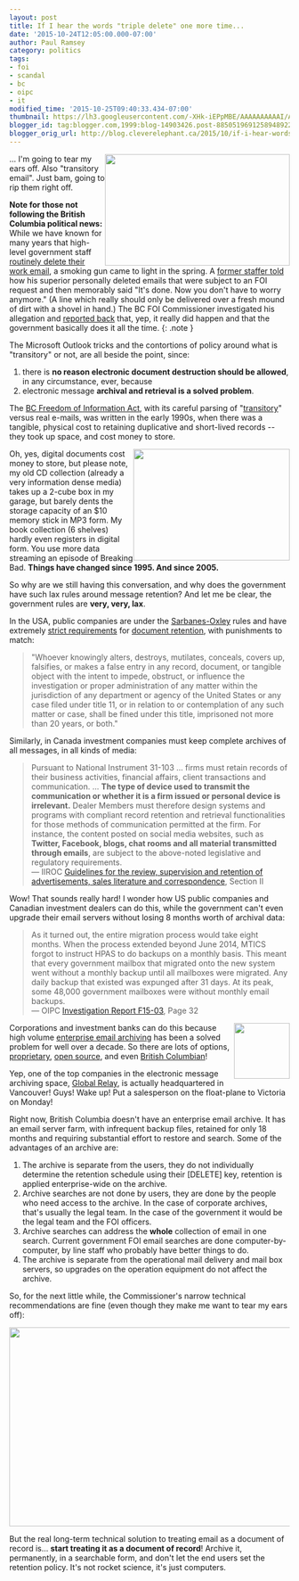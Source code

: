 ```yaml
---
layout: post
title: If I hear the words "triple delete" one more time...
date: '2015-10-24T12:05:00.000-07:00'
author: Paul Ramsey
category: politics
tags:
- foi
- scandal
- bc
- oipc
- it
modified_time: '2015-10-25T09:40:33.434-07:00'
thumbnail: https://lh3.googleusercontent.com/-XHk-iEPpMBE/AAAAAAAAAAI/AAAAAAAAAAA/6ZPvqo28YIc/s72-c/photo.jpg
blogger_id: tag:blogger.com,1999:blog-14903426.post-8850519691258948922
blogger_orig_url: http://blog.cleverelephant.ca/2015/10/if-i-hear-words-triple-delete-one-more.html
---
```


<img src="http://www.firstaidadvice.info/fm-21-11/images/fig3-19.PNG" style="clear:both; float: right; height: 200px; width: 332px;" /> ... I'm going to tear my ears off. Also "transitory email". Just bam, going to rip them right off. 

<more/>

**Note for those not following the British Columbia political news:** While we have known for many years that high-level government staff [routinely delete their work email](http://blog.cleverelephant.ca/2013/08/bc-government-email-defective-by-design.html), a smoking gun came to light in the spring. A [former staffer told](https://s3.amazonaws.com/s3.documentcloud.org/documents/2089546/foi-letter.pdf) how his superior personally deleted emails that were subject to an FOI request and then memorably said "It's done. Now you don't have to worry anymore." (A line which really should only be delivered over a fresh mound of dirt with a shovel in hand.) The BC FOI Commissioner investigated his allegation and [reported back](https://www.oipc.bc.ca/investigation-reports/1874) that, yep, it really did happen and that the government basically does it all the time.
{: .note }

The Microsoft Outlook tricks and the contortions of policy around what is "transitory" or not, are all beside the point, since: 

1. there is **no reason electronic document destruction should be allowed**, in any circumstance, ever, because
2. electronic message **archival and retrieval is a solved problem**. 
    
The [BC Freedom of Information Act](http://www.bclaws.ca/Recon/document/ID/freeside/96165_00), with its careful parsing of "[transitory](http://www.gov.bc.ca/citz/iao/records_mgmt/guides/transitoryug.pdf)" versus real e-mails, was written in the early 1990s, when there was a tangible, physical cost to retaining duplicative and short-lived records -- they took up space, and cost money to store. 

<img src="http://www.staples-3p.com/s7/is/image/Staples/s0404113_sc7" style="float: right; height: 200px; width: 281px;" />Oh, yes, digital documents cost money to store, but please note, my old CD collection (already a very information dense media) takes up a 2-cube box in my garage, but barely dents the storage capacity of an $10 memory stick in MP3 form. My book collection (6 shelves) hardly even registers in digital form. You use more data streaming an episode of Breaking Bad. **Things have changed since 1995. And since 2005.**

So why are we still having this conversation, and why does the government have such lax rules around message retention? And let me be clear, the government rules are **very, very, lax**. 

In the USA, public companies are under the [Sarbanes-Oxley](https://en.wikipedia.org/wiki/Sarbanes%E2%80%93Oxley_Act) rules and have extremely [strict requirements](http://www.sox-online.com/act_section_802.html) for [document retention](http://www.creditworthy.com/3jm/articles/cw90507.html), with punishments to match:

> "Whoever knowingly alters, destroys, mutilates, conceals, covers up, falsifies, or makes a false entry in any record, document, or tangible object with the intent to impede, obstruct, or influence the investigation or proper administration of any matter within the jurisdiction of any department or agency of the United States or any case filed under title 11, or in relation to or contemplation of any such matter or case, shall be fined under this title, imprisoned not more than 20 years, or both."

Similarly, in Canada investment companies must keep complete archives of all messages, in all kinds of media:

> Pursuant to National Instrument 31-103 ... firms must retain records of their business activities, financial affairs, client transactions and communication. ... **The type of device used to transmit the communication or whether it is a firm issued or personal device is irrelevant.** Dealer Members must therefore design systems and programs with compliant record retention and retrieval functionalities for those methods of communication permitted at the firm. For instance, the content posted on social media websites, such as **Twitter, Facebook, blogs, chat rooms and all material transmitted through emails**, are subject to the above-noted legislative and regulatory requirements. <br/>&mdash; IIROC [Guidelines for the review, supervision and retention of advertisements, sales literature and correspondence](http://www.iiroc.ca/Documents/2011/dbed7d6a-ed1c-4a8b-b3d9-bef60412aa27_en.pdf), Section II 

Wow! That sounds really hard! I wonder how US public companies and Canadian investment dealers can do this, while the government can't even upgrade their email servers without losing 8 months worth of archival data:

> As it turned out, the entire migration process would take eight months. When the process extended beyond June 2014, MTICS forgot to instruct HPAS to do backups on a monthly basis. This meant that every government mailbox that migrated onto the new system went without a monthly backup until all mailboxes were migrated. Any daily backup that existed was expunged after 31 days. At its peak, some 48,000 government mailboxes were without monthly email backups.<br/>&mdash; OIPC [Investigation Report F15-03](https://www.oipc.bc.ca/investigation-reports/1874), Page 32 

<img src="https://lh3.googleusercontent.com/-XHk-iEPpMBE/AAAAAAAAAAI/AAAAAAAAAAA/6ZPvqo28YIc/photo.jpg" style="float:right; height:100px; width:100px; "/>Corporations and investment banks can do this because high volume [enterprise email archiving](https://www.google.ca/?q=enterprise+email+archive) has been a solved problem for well over a decade. So there are lots of options, [proprietary](http://www.messagesolution.com/email_archiving.htm), [open source](https://www.mailarchiva.com/#firstPage), and even [British Columbian](http://globalrelay.com/)!

Yep, one of the top companies in the electronic message archiving space, [Global Relay](http://globalrelay.com/), is actually headquartered in Vancouver! Guys! Wake up! Put a salesperson on the float-plane to Victoria on Monday!

Right now, British Columbia doesn't have an enterprise email archive. It has an email server farm, with infrequent backup files, retained for only 18 months and requiring substantial effort to restore and search. Some of the advantages of an archive are:

1. The archive is separate from the users, they do not individually determine the retention schedule using their [DELETE] key, retention is applied enterprise-wide on the archive.
2. Archive searches are not done by users, they are done by the people who need access to the archive. In the case of corporate archives, that's usually the legal team. In the case of the government it would be the legal team and the FOI officers.
3. Archive searches can address the **whole** collection of email in one search. Current government FOI email searches are done computer-by-computer, by line staff who probably have better things to do.
4. The archive is separate from the operational mail delivery and mail box servers, so upgrades on the operation equipment do not affect the archive.

So, for the next little while, the Commissioner's narrow technical recommendations are fine (even though they make me want to tear my ears off):

<a href="http://2.bp.blogspot.com/-WcPaHLhhssY/VivThIrDjtI/AAAAAAAAAi8/pSu1CFJCGEU/s1600/screenshot_340.png" imageanchor="1" ><img border="0" width="527" height="357"  src="http://2.bp.blogspot.com/-WcPaHLhhssY/VivThIrDjtI/AAAAAAAAAi8/pSu1CFJCGEU/s1600/screenshot_340.png" /></a>

But the real long-term technical solution to treating email as a document of record is... **start treating it as a document of record**! Archive it, permanently, in a searchable form, and don't let the end users set the retention policy. It's not rocket science, it's just computers.